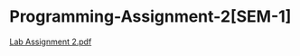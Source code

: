 # Programming-Assignment-2[SEM-1]
[Lab Assignment 2.pdf](https://github.com/abhinab-choudhury/Programming_Assignment_2_SEM_1/files/14210111/Lab.Assignment.2.pdf)
